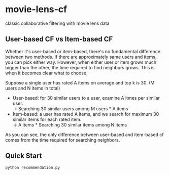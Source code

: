 # movie-lens-cf
classic collaborative filtering with movie lens data


## User-based CF vs Item-based CF
Whether it's user-based or item-based, there's no fundamental difference between two methods. If there are approximately same users and items, you can pick either way. 
However, when either user or item grows much bigger than the other, the time required to find neighbors grows. This is when it becomes clear what to choose.  

Suppose a single user has rated A items on average and top k is 30. (M users and N items in total)  
- User-based: for 30 similar users to a user, examine A itmes per similar user.  
    -> Searching 30 similar users among M users * A items  
- Item-based: a user has rated A items, and we search for maximum 30 similar items for each rated item.  
    -> A items * Searching 30 similar items among N items  

As you can see, the only difference between user-based and item-based cf comes from the time required for searching neighbors.



## Quick Start
```sh
python recommendation.py
```
